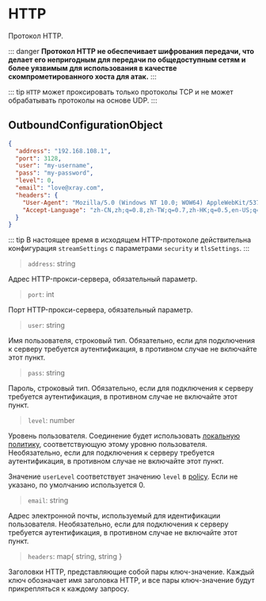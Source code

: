 # HTTP

Протокол HTTP.

::: danger **Протокол HTTP не обеспечивает шифрования передачи, что делает его
непригодным для передачи по общедоступным сетям и более уязвимым для
использования в качестве скомпрометированного хоста для атак.** :::

::: tip `HTTP` может проксировать только протоколы TCP и не может обрабатывать
протоколы на основе UDP. :::

## OutboundConfigurationObject

```json
{
  "address": "192.168.108.1",
  "port": 3128,
  "user": "my-username",
  "pass": "my-password",
  "level": 0,
  "email": "love@xray.com",
  "headers": {
    "User-Agent": "Mozilla/5.0 (Windows NT 10.0; WOW64) AppleWebKit/537.36 (KHTML, like Gecko) Chrome/53.0.2785.143 Safari/537.36",
    "Accept-Language": "zh-CN,zh;q=0.8,zh-TW;q=0.7,zh-HK;q=0.5,en-US;q=0.3,en;q=0.2"
  }
}
```

::: tip В настоящее время в исходящем HTTP-протоколе действительна конфигурация
`streamSettings` с параметрами `security` и `tlsSettings`. :::

> `address`: string

Адрес HTTP-прокси-сервера, обязательный параметр.

> `port`: int

Порт HTTP-прокси-сервера, обязательный параметр.

> `user`: string

Имя пользователя, строковый тип. Обязательно, если для подключения к серверу
требуется аутентификация, в противном случае не включайте этот пункт.

> `pass`: string

Пароль, строковый тип. Обязательно, если для подключения к серверу требуется
аутентификация, в противном случае не включайте этот пункт.

> `level`: number

Уровень пользователя. Соединение будет использовать
[локальную политику](../policy.md#levelpolicyobject), соответствующую этому
уровню пользователя. Необязательно, если для подключения к серверу требуется
аутентификация, в противном случае не включайте этот пункт.

Значение `userLevel` соответствует значению `level` в
[policy](../policy.md#policyobject). Если не указано, по умолчанию
используется 0.

> `email`: string

Адрес электронной почты, используемый для идентификации пользователя.
Необязательно, если для подключения к серверу требуется аутентификация, в
противном случае не включайте этот пункт.

> `headers`: map{ string, string }

Заголовки HTTP, представляющие собой пары ключ-значение. Каждый ключ обозначает
имя заголовка HTTP, и все пары ключ-значение будут прикрепляться к каждому
запросу.
